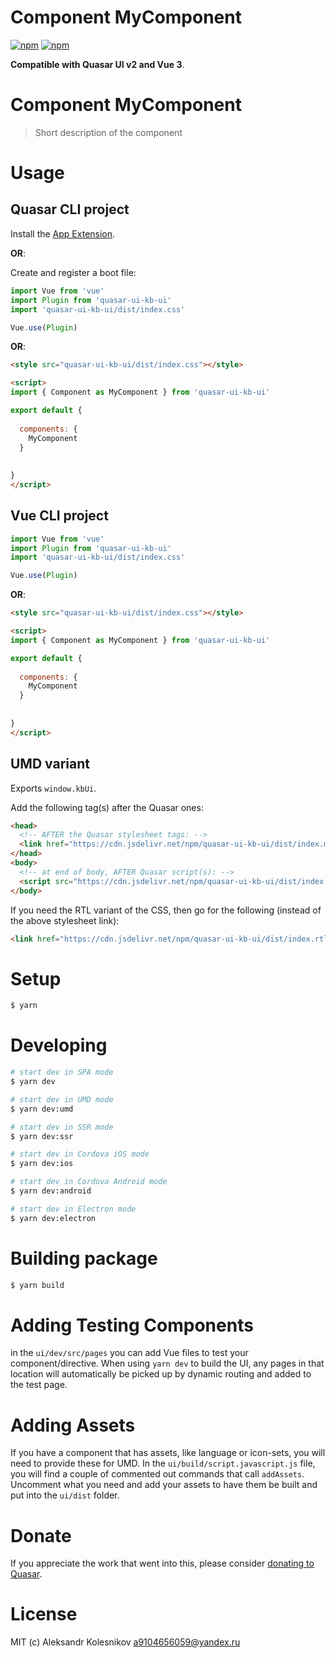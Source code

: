 # Component MyComponent

[![npm](https://img.shields.io/npm/v/quasar-ui-kb-ui.svg?label=quasar-ui-kb-ui)](https://www.npmjs.com/package/quasar-ui-kb-ui)
[![npm](https://img.shields.io/npm/dt/quasar-ui-kb-ui.svg)](https://www.npmjs.com/package/quasar-ui-kb-ui)

**Compatible with Quasar UI v2 and Vue 3**.


# Component MyComponent
> Short description of the component




# Usage

## Quasar CLI project


Install the [App Extension](../app-extension).

**OR**:


Create and register a boot file:

```js
import Vue from 'vue'
import Plugin from 'quasar-ui-kb-ui'
import 'quasar-ui-kb-ui/dist/index.css'

Vue.use(Plugin)
```

**OR**:

```html
<style src="quasar-ui-kb-ui/dist/index.css"></style>

<script>
import { Component as MyComponent } from 'quasar-ui-kb-ui'

export default {
  
  components: {
    MyComponent
  }
  
  
}
</script>
```

## Vue CLI project

```js
import Vue from 'vue'
import Plugin from 'quasar-ui-kb-ui'
import 'quasar-ui-kb-ui/dist/index.css'

Vue.use(Plugin)
```

**OR**:

```html
<style src="quasar-ui-kb-ui/dist/index.css"></style>

<script>
import { Component as MyComponent } from 'quasar-ui-kb-ui'

export default {
  
  components: {
    MyComponent
  }
  
  
}
</script>
```

## UMD variant

Exports `window.kbUi`.

Add the following tag(s) after the Quasar ones:

```html
<head>
  <!-- AFTER the Quasar stylesheet tags: -->
  <link href="https://cdn.jsdelivr.net/npm/quasar-ui-kb-ui/dist/index.min.css" rel="stylesheet" type="text/css">
</head>
<body>
  <!-- at end of body, AFTER Quasar script(s): -->
  <script src="https://cdn.jsdelivr.net/npm/quasar-ui-kb-ui/dist/index.umd.min.js"></script>
</body>
```
If you need the RTL variant of the CSS, then go for the following (instead of the above stylesheet link):
```html
<link href="https://cdn.jsdelivr.net/npm/quasar-ui-kb-ui/dist/index.rtl.min.css" rel="stylesheet" type="text/css">
```

# Setup
```bash
$ yarn
```

# Developing
```bash
# start dev in SPA mode
$ yarn dev

# start dev in UMD mode
$ yarn dev:umd

# start dev in SSR mode
$ yarn dev:ssr

# start dev in Cordova iOS mode
$ yarn dev:ios

# start dev in Cordova Android mode
$ yarn dev:android

# start dev in Electron mode
$ yarn dev:electron
```

# Building package
```bash
$ yarn build
```

# Adding Testing Components
in the `ui/dev/src/pages` you can add Vue files to test your component/directive. When using `yarn dev` to build the UI, any pages in that location will automatically be picked up by dynamic routing and added to the test page.

# Adding Assets
If you have a component that has assets, like language or icon-sets, you will need to provide these for UMD. In the `ui/build/script.javascript.js` file, you will find a couple of commented out commands that call `addAssets`. Uncomment what you need and add your assets to have them be built and put into the `ui/dist` folder.

# Donate
If you appreciate the work that went into this, please consider [donating to Quasar](https://donate.quasar.dev).

# License
MIT (c) Aleksandr Kolesnikov <a9104656059@yandex.ru>
